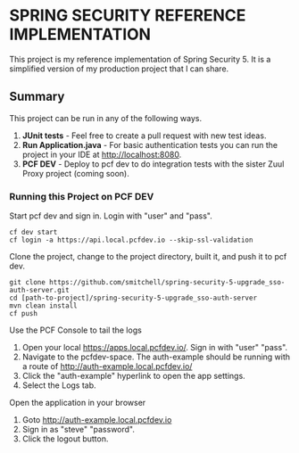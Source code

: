 # SPRING SECURITY REFERENCE IMPLEMENTATION

This project is my reference implementation of Spring Security 5. It is a simplified version of my production project that I can share.

## Summary

This project can be run in any of the following ways.

1) **JUnit tests** - Feel free to create a pull request with new test ideas.
2) **Run Application.java** - For basic authentication tests you can run the project in your IDE at <http://localhost:8080>.
3) **PCF DEV** - Deploy to pcf dev to do integration tests with the sister Zuul Proxy project (coming soon).

### Running this Project on PCF DEV

Start pcf dev and sign in. Login with "user" and "pass".
```
cf dev start
cf login -a https://api.local.pcfdev.io --skip-ssl-validation
```
Clone the project, change to the project directory, built it, and push it to pcf dev.

```
git clone https://github.com/smitchell/spring-security-5-upgrade_sso-auth-server.git
cd [path-to-project]/spring-security-5-upgrade_sso-auth-server
mvn clean install
cf push
```

Use the PCF Console to tail the logs
1) Open your local <https://apps.local.pcfdev.io/>. Sign in with "user" "pass".
2) Navigate to the pcfdev-space. The auth-example should be running with a route of <http://auth-example.local.pcfdev.io/>
3) Click the "auth-example" hyperlink to open the app settings.
4) Select the Logs tab.

Open the application in your browser
1) Goto <http://auth-example.local.pcfdev.io>
2) Sign in as "steve" "password".
3) Click the logout button.
